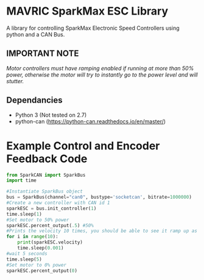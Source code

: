 # MAVRIC SparkMax ESC Library

A library for controlling SparkMax Electronic Speed Controllers using python and a CAN Bus.

## IMPORTANT NOTE
*Motor controllers must have ramping enabled if running at more than 50% power, otherwise the motor will try to instantly go to the power level and will stutter.*

## Dependancies

- Python 3 (Not tested on 2.7)
- python-can (https://python-can.readthedocs.io/en/master/)



# Example Control and Encoder Feedback Code

```python
from SparkCAN import SparkBus
import time

#Instantiate SparkBus object
bus = SparkBus(channel="can0", bustype='socketcan', bitrate=1000000)
#Create a new controller with CAN id 1
sparkESC = bus.init_controller(1)
time.sleep(1)
#Set motor to 50% power
sparkESC.percent_output(.5) #50%
#Prints the velocity 10 times, you should be able to see it ramp up as the motor gets up to speed.
for i in range(10):
    print(sparkESC.velocity)
    time.sleep(0.001)
#wait 5 seconds
time.sleep(5)
#Set motor to 0% power
sparkESC.percent_output(0)
```